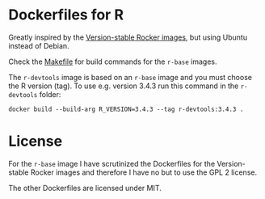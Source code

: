 Dockerfiles for R
=================

Greatly inspired by the [Version-stable Rocker images](https://github.com/rocker-org/rocker-versioned), but using Ubuntu instead of Debian.

Check the [Makefile](r-base/Makefile) for build commands for the `r-base` images.

The `r-devtools` image is based on an `r-base` image and you must choose the R version (tag). To use e.g. version 3.4.3 run this command in the `r-devtools` folder:

	docker build --build-arg R_VERSION=3.4.3 --tag r-devtools:3.4.3 .


# License

For the `r-base` image I have scrutinized the Dockerfiles for the Version-stable Rocker images and therefore I have no but to use the GPL 2 license.

The other Dockerfiles are licensed under MIT.

